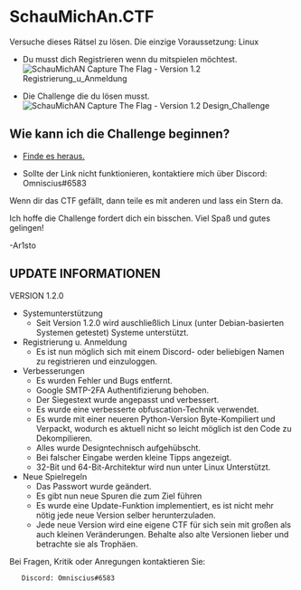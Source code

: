 # SchauMichAn.CTF
Versuche dieses Rätsel zu lösen.
Die einzige Voraussetzung: Linux

- Du musst dich Registrieren wenn du mitspielen möchtest.
![SchauMichAN Capture The Flag - Version 1.2 Registrierung_u_Anmeldung](https://github.com/Ar1sto/SchauMichAn_CTF/blob/main/vorschaubilder/registrierung_SchauMichAnCTF.png)

- Die Challenge die du lösen musst.
![SchauMichAN Capture The Flag - Version 1.2 Design_Challenge](https://github.com/Ar1sto/SchauMichAn_CTF/blob/main/vorschaubilder/SchauMichAnCTF.png)


## Wie kann ich die Challenge beginnen?
- [Finde es heraus.](https://anonfiles.com/o6U58fXdy9/SchauMichAnChallenge_png)

- Sollte der Link nicht funktionieren, kontaktiere mich über Discord: Omniscius#6583
 

Wenn dir das CTF gefällt, dann teile es mit anderen und lass ein Stern da.

Ich hoffe die Challenge fordert dich ein bisschen. Viel Spaß und gutes gelingen!

-Ar1sto

## UPDATE INFORMATIONEN

VERSION 1.2.0

- Systemunterstützung
   - Seit Version 1.2.0 wird auschließlich Linux (unter Debian-basierten Systemen getestet) Systeme unterstützt.  
- Registrierung u. Anmeldung
   - Es ist nun möglich sich mit einem Discord- oder beliebigen Namen zu registrieren und einzuloggen.
- Verbesserungen
   - Es wurden Fehler und Bugs entfernt.
   - Google SMTP-2FA Authentifizierung behoben.
   - Der Siegestext wurde angepasst und verbessert.
   - Es wurde eine verbesserte obfuscation-Technik verwendet.
   - Es wurde mit einer neueren Python-Version Byte-Kompiliert und Verpackt, wodurch es aktuell nicht so leicht möglich ist den Code zu Dekompilieren.
   - Alles wurde Designtechnisch aufgehübscht.
   - Bei falscher Eingabe werden kleine Tipps angezeigt.
   - 32-Bit und 64-Bit-Architektur wird nun unter Linux Unterstützt.
- Neue Spielregeln
   - Das Passwort wurde geändert.
   - Es gibt nun neue Spuren die zum Ziel führen
   - Es wurde eine Update-Funktion implementiert, es ist nicht mehr nötig jede neue Version selber herunterzuladen.
   - Jede neue Version wird eine eigene CTF für sich sein mit großen als auch kleinen Veränderungen. Behalte also alte Versionen lieber und betrachte sie als Trophäen.

Bei Fragen, Kritik oder Anregungen kontaktieren Sie: 

       Discord: Omniscius#6583 
